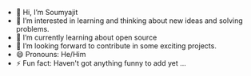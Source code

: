 - 👋 Hi, I’m Soumyajit
- 👀 I’m interested in learning and thinking about new ideas and solving problems.
- 🌱 I’m currently learning about open source
- 💞️ I’m looking forward to contribute in some exciting projects.
- 😄 Pronouns: He/Him
- ⚡ Fun fact: Haven't got anything funny to add yet ...
<!---
LOST16973/LOST16973 is a ✨ special ✨ repository because its `README.md` (this file) appears on your GitHub profile.
You can click the Preview link to take a look at your changes.
--->
